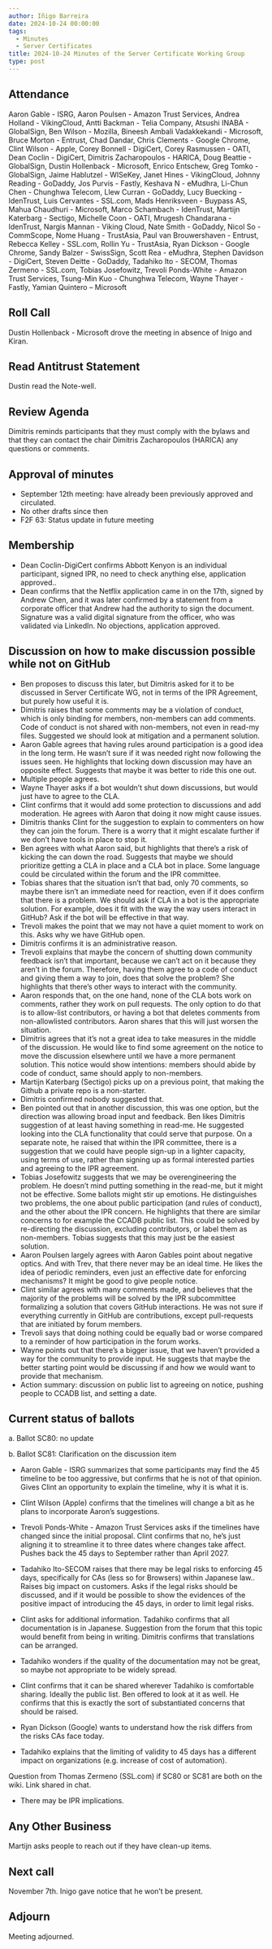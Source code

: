 ```yaml
---
author: Iñigo Barreira
date: 2024-10-24 00:00:00
tags:
  - Minutes
  - Server Certificates
title: 2024-10-24 Minutes of the Server Certificate Working Group
type: post
---
```


## Attendance

Aaron Gable - ISRG, Aaron Poulsen - Amazon Trust Services, Andrea Holland - VikingCloud, Antti Backman - Telia Company, Atsushi INABA - GlobalSign, Ben Wilson - Mozilla, Bineesh Ambali Vadakkekandi - Microsoft, Bruce Morton - Entrust, Chad Dandar, Chris Clements - Google Chrome, Clint Wilson - Apple, Corey Bonnell - DigiCert, Corey Rasmussen - OATI, Dean Coclin - DigiCert, Dimitris Zacharopoulos - HARICA, Doug Beattie - GlobalSign, Dustin Hollenback - Microsoft, Enrico Entschew, Greg Tomko - GlobalSign, Jaime Hablutzel - WISeKey, Janet Hines - VikingCloud, Johnny Reading - GoDaddy, Jos Purvis - Fastly, Keshava N - eMudhra, Li-Chun Chen - Chunghwa Telecom, Llew Curran - GoDaddy, Lucy Buecking - IdenTrust, Luis Cervantes - SSL.com, Mads Henriksveen - Buypass AS, Mahua Chaudhuri - Microsoft, Marco Schambach - IdenTrust, Martijn Katerbarg - Sectigo, Michelle Coon - OATI, Mrugesh Chandarana - IdenTrust, Nargis Mannan - Viking Cloud, Nate Smith - GoDaddy, Nicol So - CommScope, Nome Huang - TrustAsia, Paul van Brouwershaven - Entrust, Rebecca Kelley - SSL.com, Rollin Yu - TrustAsia, Ryan Dickson - Google Chrome, Sandy Balzer - SwissSign, Scott Rea - eMudhra, Stephen Davidson - DigiCert, Steven Deitte - GoDaddy, Tadahiko Ito - SECOM, Thomas Zermeno - SSL.com, Tobias Josefowitz, Trevoli Ponds-White - Amazon Trust Services, Tsung-Min Kuo - Chunghwa Telecom, Wayne Thayer - Fastly, Yamian Quintero – Microsoft

## Roll Call

Dustin Hollenback - Microsoft drove the meeting in absence of Inigo and Kiran.

## Read Antitrust Statement

Dustin read the Note-well.

## Review Agenda

Dimitris reminds participants  that they must comply with the bylaws and that they can contact the chair Dimitris Zacharopoulos (HARICA) any questions or comments.

## Approval of minutes

-	September 12th meeting: have already been previously approved and circulated.
-	No other drafts since then
-	F2F 63: Status update in future meeting

## Membership

-	Dean Coclin-DigiCert confirms Abbott Kenyon is an individual participant, signed IPR, no need to check anything else, application approved..
-	Dean confirms that the Netflix application came in on the 17th, signed by Andrew Chen, and it was later confirmed by a statement from a corporate officer that Andrew had the authority to sign the document. Signature was a valid digital signature from the officer, who was validated via LinkedIn. No objections, application approved.


## Discussion on how to make discussion possible while not on GitHub

-	Ben proposes to discuss this later, but Dimitris asked for it to be discussed in Server Certificate WG, not in terms of the IPR Agreement, but purely how useful it is. 
-	Dimitris raises that some comments may be a violation of conduct, which is only binding for members, non-members can add comments. Code of conduct is not shared with non-members, not even in read-my files. Suggested we should look at mitigation and a permanent solution.
-	Aaron Gable agrees that having rules around participation is a good idea in the long term. He wasn’t sure if it was needed right now following the issues seen. He highlights that locking down discussion may have an opposite effect. Suggests that maybe it was better to ride this one out.
-	Multiple people agrees.
-	Wayne Thayer asks if a bot wouldn’t shut down discussions, but would just have to agree to the CLA.
-	Clint confirms that it would add some protection to discussions and add moderation. He agrees with Aaron that doing it now might cause issues.
-	Dimitris thanks Clint for the suggestion to explain to commenters on how they can join the forum. There is a worry that it might escalate further if we don’t have tools in place to stop it.
-	Ben agrees with what Aaron said, but highlights that there’s a risk of kicking the can down the road. Suggests that maybe we should prioritize getting a CLA in place and a CLA bot in place. Some language could be circulated within the forum and the IPR committee.
-	Tobias shares that the situation isn’t that bad, only 70 comments, so maybe there isn’t an immediate need for reaction, even if it does confirm that there is a problem. We should ask if CLA in a bot is the appropriate solution. For example, does it fit with the way the way users interact in GitHub? Ask if the bot will be effective in that way.
-	Trevoli makes the point that we may not have a quiet moment to work on this. Asks why we have GitHub open.
-	Dimitris confirms it is an administrative reason.
-	Trevoli explains that maybe the concern of shutting down community feedback isn’t that important, because we can’t act on it because they aren’t in the forum. Therefore, having them agree to a code of conduct and giving them a way to join, does that solve the problem? She highlights that there’s other ways to interact with the community.
-	Aaron responds that, on the one hand, none of the CLA bots work on comments, rather they work on pull requests. The only option to do that is to allow-list contributors, or having a bot that deletes comments from non-allowlisted contributors. Aaron shares that this will just worsen the situation.
-	Dimitris agrees that it’s not a great idea to take measures in the middle of the discussion. He would like to find some agreement on the notice to move the discussion elsewhere until we have a more permanent solution. This notice would show intentions: members should abide by code of conduct, same should apply to non-members.
-	Martijn Katerbarg (Sectigo) picks up on a previous point, that making the Github a private repo is a non-starter. 
-	Dimitris confirmed nobody suggested that.
-	Ben pointed out that in another discussion, this was one option, but the direction was allowing broad input and feedback. Ben likes Dimitris suggestion of at least having something in read-me. He suggested looking into the CLA functionality that could serve that purpose. On a separate note, he raised that within the IPR committee, there is a suggestion that we could have people sign-up in a lighter capacity, using terms of use, rather than signing up as formal interested parties and agreeing to the IPR agreement.
-	Tobias Josefowitz suggests that we may be overengineering the problem. He doesn’t mind putting something in the read-me, but it might not be effective. Some ballots might stir up emotions. He distinguishes two problems, the one about public participation (and rules of conduct), and the other about the IPR concern. He highlights that there are similar concerns to for example the CCADB public list. This could be solved by re-directing the discussion, excluding contributors, or label them as non-members. Tobias suggests that this may just be the easiest solution.
-	Aaron Poulsen largely agrees with Aaron Gables point about negative optics. And with Trev, that there never may be an ideal time. He likes the idea of periodic reminders, even just an effective date for enforcing mechanisms? It might be good to give people notice.
-	Clint similar agrees with many comments made, and believes that the majority of the problems will be solved by the IPR subcommittee formalizing a solution that covers GitHub interactions. He was not sure if everything currently in GitHub are contributions, except pull-requests that are initiated by forum members.
-	Trevoli says that doing nothing could be equally bad or worse compared to a reminder of how participation in the forum works.
-	Wayne points out that there’s a bigger issue, that we haven’t provided a way for the community to provide input. He suggests that maybe the better starting point would be discussing if and how we would want to provide that mechanism.
-	Action summary: discussion on public list to agreeing on notice, pushing people to CCADB list, and setting a date.

## Current status of ballots

a.	Ballot SC80: no update

b.	Ballot SC81: Clarification on the discussion item

- Aaron Gable - ISRG summarizes that some participants may find the 45 timeline to be too aggressive, but confirms that he is not of that opinion. Gives Clint an opportunity to explain the timeline, why it is what it is.

- Clint Wilson (Apple) confirms that the timelines will change a bit as he plans to incorporate Aaron’s suggestions. 

- Trevoli Ponds-White - Amazon Trust Services asks if the timelines have changed since the initial proposal. Clint confirms that no, he’s just aligning it to streamline it to three dates where changes take affect. Pushes back the 45 days to September rather than April 2027.

- Tadahiko Ito-SECOM raises that there may be legal risks to enforcing 45 days, specifically for CAs (less so for Browsers) within Japanese law.. Raises big impact on customers. Asks if the legal risks should be discussed, and if it would be possible to show the evidences of the positive impact of introducing the 45 days, in order to limit legal risks.

- Clint asks for additional information. Tadahiko confirms that all documentation is in Japanese. Suggestion from the forum that this topic would benefit from being in writing. Dimitris confirms that translations can be arranged.

- Tadahiko wonders if the quality of the documentation may not be great, so maybe not appropriate to be widely spread.

- Clint confirms that it can be shared wherever Tadahiko is comfortable sharing. Ideally the public list. Ben offered to look at it as well. He confirms that this is exactly the sort of substantiated concerns that should be raised.

- Ryan Dickson (Google) wants to understand how the risk differs from the risks CAs face today.

- Tadahiko explains that the limiting of validity to 45 days has a different impact on organizations (e.g. increase of cost of automation).

Question from Thomas Zermeno (SSL.com) if SC80 or SC81 are both on the wiki. Link shared in chat.
-	There may be IPR implications.



## Any Other Business

Martijn asks people to reach out if they have clean-up items.

## Next call

November 7th. Inigo gave notice that he won’t be present.

## Adjourn

Meeting adjourned.
